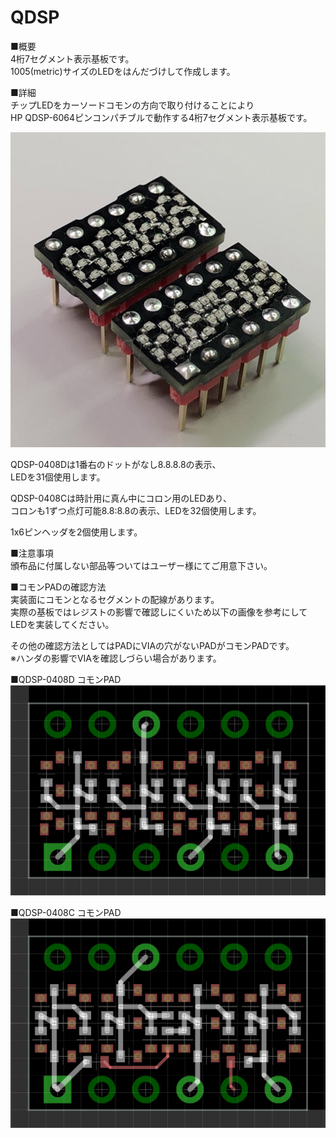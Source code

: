 # QDSP
■概要  
4桁7セグメント表示基板です。  
1005(metric)サイズのLEDをはんだづけして作成します。  
  
■詳細  
チップLEDをカーソードコモンの方向で取り付けることにより  
HP QDSP-6064ピンコンパチブルで動作する4桁7セグメント表示基板です。  

![alt](QDSP.jpg)
  
QDSP-0408Dは1番右のドットがなし8.8.8.8の表示、  
LEDを31個使用します。  
  
QDSP-0408Cは時計用に真ん中にコロン用のLEDあり、  
コロンも1ずつ点灯可能8.8:8.8の表示、LEDを32個使用します。  
  
1x6ピンヘッダを2個使用します。  
  
■注意事項  
頒布品に付属しない部品等ついてはユーザー様にてご用意下さい。  
  
■コモンPADの確認方法  
実装面にコモンとなるセグメントの配線があります。  
実際の基板ではレジストの影響で確認しにくいため以下の画像を参考にして
LEDを実装してください。  

その他の確認方法としてはPADにVIAの穴がないPADがコモンPADです。  
※ハンダの影響でVIAを確認しづらい場合があります。  
  
■QDSP-0408D コモンPAD  
![alt](QDSP-0408D_Common.PNG)
  
■QDSP-0408C コモンPAD  
![alt](QDSP-0408C_Common.PNG)
